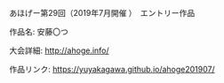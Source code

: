 あほげー第29回（2019年7月開催 ）　エントリー作品　

作品名: 安藤〇つ

大会詳細: http://ahoge.info/

作品リンク: https://yuyakagawa.github.io/ahoge201907/
